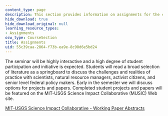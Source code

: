 ```yaml
---
content_type: page
description: This section provides information on assignments for the course.
hide_download: true
hide_download_original: null
learning_resource_types:
- Assignments
ocw_type: CourseSection
title: Assignments
uid: 55c39caa-2864-f73b-ea9e-8c98d6e5bd24
---
```


The seminar will be highly interactive and a high degree of student participation and initiative is expected. Students will read a broad selection of literature as a springboard to discuss the challenges and realities of practice with scientists, natural resource managers, activist citizens, and senior level federal policy makers. Early in the semester we will discuss options for projects and papers. Completed student projects and papers will be featured on the MIT-USGS Science Impact Collaborative (MUSIC) Web site.

[MIT-USGS Science Impact Collaborative - Working Paper Abstracts](http://dusp.mit.edu/epp/project/mit-science-impact-collaborative)